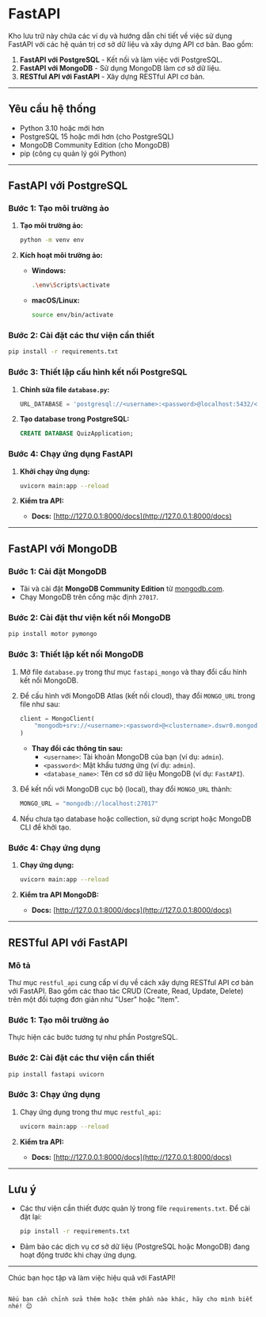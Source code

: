 # FastAPI

Kho lưu trữ này chứa các ví dụ và hướng dẫn chi tiết về việc sử dụng FastAPI với các hệ quản trị cơ sở dữ liệu và xây dựng API cơ bản. Bao gồm:

1. **FastAPI với PostgreSQL** - Kết nối và làm việc với PostgreSQL.
2. **FastAPI với MongoDB** - Sử dụng MongoDB làm cơ sở dữ liệu.
3. **RESTful API với FastAPI** - Xây dựng RESTful API cơ bản.

---

## Yêu cầu hệ thống
- Python 3.10 hoặc mới hơn
- PostgreSQL 15 hoặc mới hơn (cho PostgreSQL)
- MongoDB Community Edition (cho MongoDB)
- pip (công cụ quản lý gói Python)

---

## FastAPI với PostgreSQL

### Bước 1: Tạo môi trường ảo
1. **Tạo môi trường ảo:**
   ```bash
   python -m venv env
   ```

2. **Kích hoạt môi trường ảo:**
   - **Windows:**
     ```bash
     .\env\Scripts\activate
     ```
   - **macOS/Linux:**
     ```bash
     source env/bin/activate
     ```

### Bước 2: Cài đặt các thư viện cần thiết
```bash
pip install -r requirements.txt
```

### Bước 3: Thiết lập cấu hình kết nối PostgreSQL
1. **Chỉnh sửa file `database.py`:**
   ```python
   URL_DATABASE = 'postgresql://<username>:<password>@localhost:5432/<database_name>'
   ```

2. **Tạo database trong PostgreSQL:**
   ```sql
   CREATE DATABASE QuizApplication;
   ```

### Bước 4: Chạy ứng dụng FastAPI
1. **Khởi chạy ứng dụng:**
   ```bash
   uvicorn main:app --reload
   ```

2. **Kiểm tra API:**
   - **Docs:** [http://127.0.0.1:8000/docs](http://127.0.0.1:8000/docs)

---

## FastAPI với MongoDB

### Bước 1: Cài đặt MongoDB
- Tải và cài đặt **MongoDB Community Edition** từ [mongodb.com](https://www.mongodb.com/try/download/community).
- Chạy MongoDB trên cổng mặc định `27017`.

### Bước 2: Cài đặt thư viện kết nối MongoDB
```bash
pip install motor pymongo
```

### Bước 3: Thiết lập kết nối MongoDB
1. Mở file `database.py` trong thư mục `fastapi_mongo` và thay đổi cấu hình kết nối MongoDB. 

2. Để cấu hình với MongoDB Atlas (kết nối cloud), thay đổi `MONGO_URL` trong file như sau:
   ```python
   client = MongoClient(
       "mongodb+srv://<username>:<password>@<clustername>.dswr0.mongodb.net/?retryWrites=true&w=majority&appName=<database_name>"
   )
   ```

   - **Thay đổi các thông tin sau:**
     - `<username>`: Tài khoản MongoDB của bạn (ví dụ: `admin`).
     - `<password>`: Mật khẩu tương ứng (ví dụ: `admin`).
     - `<database_name>`: Tên cơ sở dữ liệu MongoDB (ví dụ: `FastAPI`).

3. Để kết nối với MongoDB cục bộ (local), thay đổi `MONGO_URL` thành:
   ```python
   MONGO_URL = "mongodb://localhost:27017"
   ```

4. Nếu chưa tạo database hoặc collection, sử dụng script hoặc MongoDB CLI để khởi tạo.

### Bước 4: Chạy ứng dụng
1. **Chạy ứng dụng:**
   ```bash
   uvicorn main:app --reload
   ```

2. **Kiểm tra API MongoDB:**
   - **Docs:** [http://127.0.0.1:8000/docs](http://127.0.0.1:8000/docs)

---

## RESTful API với FastAPI

### Mô tả
Thư mục `restful_api` cung cấp ví dụ về cách xây dựng RESTful API cơ bản với FastAPI. Bao gồm các thao tác CRUD (Create, Read, Update, Delete) trên một đối tượng đơn giản như "User" hoặc "Item".

### Bước 1: Tạo môi trường ảo
Thực hiện các bước tương tự như phần PostgreSQL.

### Bước 2: Cài đặt các thư viện cần thiết
```bash
pip install fastapi uvicorn
```

### Bước 3: Chạy ứng dụng
1. Chạy ứng dụng trong thư mục `restful_api`:
   ```bash
   uvicorn main:app --reload
   ```

2. **Kiểm tra API:**
   - **Docs:** [http://127.0.0.1:8000/docs](http://127.0.0.1:8000/docs)

---

## Lưu ý
- Các thư viện cần thiết được quản lý trong file `requirements.txt`. Để cài đặt lại:
  ```bash
  pip install -r requirements.txt
  ```
- Đảm bảo các dịch vụ cơ sở dữ liệu (PostgreSQL hoặc MongoDB) đang hoạt động trước khi chạy ứng dụng.

---

Chúc bạn học tập và làm việc hiệu quả với FastAPI!
```

Nếu bạn cần chỉnh sửa thêm hoặc thêm phần nào khác, hãy cho mình biết nhé! 😊